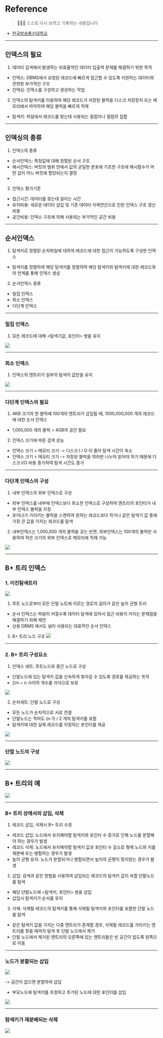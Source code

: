 # Reference
> 🙇🏻‍♂️ 스스로 다시 보려고 기록하는 내용입니다

- [한국방송통신대학교](https://www.knou.ac.kr/knou/index.do?epTicket=ST-916435-Gtok0rF7k3emwse1uu6koP06Mqt6Qcxwlau-13)

---

## 인덱스의 필요

1. 데이터 검색에서 발생하는 비효율적인 데이터 입출력 문제를 해결하기 위한 목적

- 인덱스: DBMS에서 요청된 레코드에 빠르게 접근할 수 있도록 지원하는 데이터와 관련된 부가적인 구조
- 인덱싱: 인덱스를 구성하고 생성하는 작업

2. 인덱스의 탐색키를 이용하여 해당 레코드가 저장된 블럭을 디스크 저장장치 또는 메모리에서 파악하여 해당 블럭을 빠르게 적재

- 탐색키: 파일에서 레코드를 찾는데 사용되는 컬럼이나 컬럼의 집합

----

## 인덱싱의 종류

1. 인덱스의 종류

- 순서인덱스: 특정값에 대해 정렬된 순서 구조
- 해시인덱스: 버킷의 범위 안에서 값의 균일한 분포에 기초한 구조에 해시함수가 어떤 값이 어느 버킷에 할당되는지 결정
- 

2. 인덱스 평가기준

- 접근시간: 데이터를 찾는데 걸리는 시간
- 유지비용: 새로운 데이터 삽입 및 기존 데이터 삭제연산으로 인한 인덱스 구조 갱신 비용
- 공간비용: 인덱스 구조에 의해 사용되는 부가적인 공간 비용

---

## 순서인덱스

1. 탐색키로 정렬된 순차파일에 대하여 레코드에 대한 접근이 가능하도록 구성한 인덱스

- 탐색키를 정렬하여 해당 탐색키를 정렬하여 해당 탐색키와 탐색키에 대한 레코드와의 연계를 통해 인덱스 생성

2. 순서인덱스 종류

- 밀집 인덱스
- 희소 인덱스
- 다단계 인덱스

---

### 밀집 인덱스

1. 모든 레코드에 대해 <탐색기값, 포인터> 쌍을 유지

![](https://velog.velcdn.com/images/urtimeislimited/post/f0695e15-3c09-4aa0-b6b1-4dffe22962b4/image.png)


---

### 희소 인덱스

1. 인덱스의 엔트리가 일부의 탐색키 값만을 유지

![](https://velog.velcdn.com/images/urtimeislimited/post/afc7982c-c81a-4abd-bd2c-e049fcd22c90/image.png)

---

### 다단계 인덱스의 필요

1. 4KB 크기의 한 블럭에 100개의 엔트리가 삽입될 때, 1000,000,000 개의 레코드에 대한 순서 인덱스

- 1,000,000 개의 블럭 = 4GB의 공간 필요

2. 인덱스 크기에 따른 검색 성능

- 인덱스 크기 < 메모리 크기 -> 디스크 I / O 이 줄어 탐색 시간이 축소
- 인덱스 크기 > 메모리 크기 -> 저장된 블럭을 여러번 나누어 읽어야 하기 때문에 디스크 I/O 비용 증가하여 탐색 시간도 증가

---

### 다단계 인덱스의 구성

1. 내부 인덱스의 외부 인덱스로 구성

- 외부 인덱스를 내부에 인덱스보다 희소한 인덱스로 구성하여 엔트리의 포인터가 내부 인덱스 블럭을 지칭
- 포이너가 가리키는 블럭을 스캔하여 원하는 레코드보다 작거나 같은 탐색기 값 중에 가장 큰 값을 가지는 레코드를 탐색

2. 내부인덱스는 1,000,000 개의 블럭을 갖는 반면, 외부인덱스는 100개의 블럭만 사용하여 작은 크기의 외부 인덱스로 메모리에 적재 가능

![](https://velog.velcdn.com/images/urtimeislimited/post/e71eb1ed-7c00-4023-8178-c4a96a067e44/image.png)


---


## B+ 트리 인덱스

### 1. 이진탐색트리

![](https://velog.velcdn.com/images/urtimeislimited/post/09a3c98c-50e7-4de1-98c2-ad1740d1e3b2/image.png)



1. 루트 노드로부터 모든 단말 노트에 이르는 경로의 길이가 같은 높이 균형 트리
- 순서 인덱스는 파일이 커질수록 데이터 탐색에 있어서 접근 비용이 커지는 문제점을 해결하기 위해 제안
- 상용 DBMS 에서도 널리 사용되는 대표적인 순서 인덱스

2. B+ 트리 노드 구조
![](https://velog.velcdn.com/images/urtimeislimited/post/c15efcf5-6b40-4a70-a268-a8f2f837e42c/image.png)

---

### 2. B+ 트리 구성요소

1. 인덱스 세트: 루트노드와 중간 노드로 구성

- 단말노드에 있는 탐색키 값을 신속하게 찾아갈 수 있도록 경로를 제공하는 목적
- 2/n ~ n 사이의 개수를 자식으로 보유

![](https://velog.velcdn.com/images/urtimeislimited/post/c2809e78-eeeb-4cb4-8b91-884331833010/image.png)


2. 순차세트: 단말 노드로 구성

- 모든 노드가 순차적으로 서로 연결
- 단말노드는 적어도 (n-1) / 2 개의 탐색키를 포함
- 탐색키에 대한 실제 레코드를 지칭하는 포인터를 제공

![](https://velog.velcdn.com/images/urtimeislimited/post/72836e66-a7e8-496a-a3a5-bc6b15520ed5/image.png)

---


### 단말 노드의 구성

![](https://velog.velcdn.com/images/urtimeislimited/post/9c7eabc8-27ba-4ee9-b443-9a3aa7dc3e6d/image.png)


---

## B+ 트리의 예

![](https://velog.velcdn.com/images/urtimeislimited/post/b4804c5e-4492-48d7-94d4-482c6ac6c1f1/image.png)


---

### B+ 트리 상에서의 삽입, 삭제

1. 레코드 삽입, 삭제시 B+ 트리 수정

- 레코드 삽입: 노드에서 유지해야할 탐색키와 포인터 수 증가로 인해 노드를 분할해야 하는 경우가 발생
- 레코드 삭제: 노드에서 유지해야할 탐색키 값과 포인터 수 감소로 형제 노드와 키를 재분배 또는 병합하는 경우가 발생
- 높이 균형 유지: 노드가 분할되거나 병합되면서 높이의 균형이 맞지않는 경우가 발생

2. 삽입: 검색과 같은 방법을 사용하여 삽입되는 레코드의 탐색키 값이 속할 단말노드를 탐색

- 해당 단말노드에 <탐색키, 포인터> 쌍을 삽입
- 삽입시 탐색키가 순서를 유지

3. 삭제: 삭제될 레코드의 탐색키를 통해 삭제될 탐색키와 포인터를 포함한 단말 노드를 탐색

- 같은 탐색키 값을 가지는 다중 엔트리가 존재할 경우, 삭제될 레코드를 가리키는 엔트리를 찾을 때까지 탐색 후 단말 노드에서 제거
- 단말 노드에서 제거된 엔트리의 오른쪽에 있는 엔트리들은 빈 공간이 없도록 왼쪽으로 이동

---

### 노드가 분할되는 삽입

![](https://velog.velcdn.com/images/urtimeislimited/post/8b84694d-b096-487f-ade2-9e72e7378980/image.png)


-> 공간이 없으면 분할하여 삽입

- 부모노드에 탐색키를 조정하고 추가된 노드에 대한 포인터를 삽입

![](https://velog.velcdn.com/images/urtimeislimited/post/d68b852c-1932-47f6-9567-46c0c202d7a9/image.png)


---

### 탐색키가 재분배되는 삭제

![](https://velog.velcdn.com/images/urtimeislimited/post/37f596aa-31a0-4dfd-904e-6dfad9565d84/image.png)
